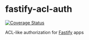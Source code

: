 # fastify-acl-auth

[![Coverage Status](https://coveralls.io/repos/github/charlesread/fastify-acl-auth/badge.svg?branch=master)](https://coveralls.io/github/charlesread/fastify-acl-auth?branch=master)

ACL-like authorization for [Fastify](https://fastify.io) apps